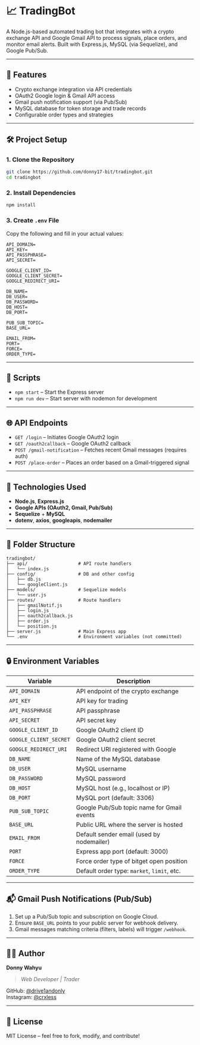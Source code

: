 # 📈 TradingBot

A Node.js-based automated trading bot that integrates with a crypto exchange API and Google Gmail API to process signals, place orders, and monitor email alerts. Built with Express.js, MySQL (via Sequelize), and Google Pub/Sub.

---

## 🚀 Features

- Crypto exchange integration via API credentials
- OAuth2 Google login & Gmail API access
- Gmail push notification support (via Pub/Sub)
- MySQL database for token storage and trade records
- Configurable order types and strategies

---

## 🛠️ Project Setup

### 1. Clone the Repository

```bash
git clone https://github.com/donny17-bit/tradingbot.git
cd tradingbot
```

### 2. Install Dependencies

```bash
npm install
```

### 3. Create `.env` File

Copy the following and fill in your actual values:

```env
API_DOMAIN=
API_KEY=
API_PASSPHRASE=
API_SECRET=

GOOGLE_CLIENT_ID=
GOOGLE_CLIENT_SECRET=
GOOGLE_REDIRECT_URI=

DB_NAME=
DB_USER=
DB_PASSWORD=
DB_HOST=
DB_PORT=

PUB_SUB_TOPIC=
BASE_URL=

EMAIL_FROM=
PORT=
FORCE=
ORDER_TYPE=
```

---

## 🔧 Scripts

- `npm start` – Start the Express server
- `npm run dev` – Start server with nodemon for development

---

## 🌐 API Endpoints

- `GET /login` – Initiates Google OAuth2 login
- `GET /oauth2callback` – Google OAuth2 callback
- `POST /gmail-notification` – Fetches recent Gmail messages (requires auth)
- `POST /place-order` – Places an order based on a Gmail-triggered signal

---

## 🧪 Technologies Used

- **Node.js**, **Express.js**
- **Google APIs (OAuth2, Gmail, Pub/Sub)**
- **Sequelize** + **MySQL**
- **dotenv**, **axios**, **googleapis**, **nodemailer**

---

## 📂 Folder Structure

```
tradingbot/
├── api/                   # API route handlers
│   └── index.js
├── config/                # DB and other config
│   ├── db.js
│   └── googleClient.js
├── models/                # Sequelize models
│   └── user.js
├── routes/                # Route handlers
│   ├── gmailNotif.js
│   ├── login.js
│   ├── oauth2callback.js
│   ├── order.js
│   └── position.js
├── server.js              # Main Express app
└── .env                   # Environment variables (not committed)
```

---

## 🔒 Environment Variables

| Variable             | Description                                 |
|----------------------|---------------------------------------------|
| `API_DOMAIN`         | API endpoint of the crypto exchange         |
| `API_KEY`            | API key for trading                         |
| `API_PASSPHRASE`     | API passphrase                              |
| `API_SECRET`         | API secret key                              |
| `GOOGLE_CLIENT_ID`   | Google OAuth2 client ID                     |
| `GOOGLE_CLIENT_SECRET`| Google OAuth2 client secret                |
| `GOOGLE_REDIRECT_URI`| Redirect URI registered with Google         |
| `DB_NAME`            | Name of the MySQL database                  |
| `DB_USER`            | MySQL username                              |
| `DB_PASSWORD`        | MySQL password                              |
| `DB_HOST`            | MySQL host (e.g., localhost or IP)          |
| `DB_PORT`            | MySQL port (default: 3306)                  |
| `PUB_SUB_TOPIC`      | Google Pub/Sub topic name for Gmail events  |
| `BASE_URL`           | Public URL where the server is hosted       |
| `EMAIL_FROM`         | Default sender email (used by nodemailer)   |
| `PORT`               | Express app port (default: 3000)            |
| `FORCE`              | Force order type of bitget open position    |
| `ORDER_TYPE`         | Default order type: `market`, `limit`, etc. |

---

## 📬 Gmail Push Notifications (Pub/Sub)

1. Set up a Pub/Sub topic and subscription on Google Cloud.
2. Ensure `BASE_URL` points to your public server for webhook delivery.
3. Gmail messages matching criteria (filters, labels) will trigger `/webhook`.

---

## 🧑‍💻 Author

**Donny Wahyu** 
> *Web Developer | Trader*

GitHub: [@drive1andonly](https://github.com/donny17-bit)  
Instagram: [@crxless](https://instagram.com/_donny_w)

---

## 📄 License

MIT License – feel free to fork, modify, and contribute!
